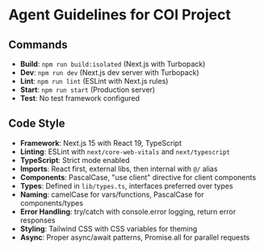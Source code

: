 # Agent Guidelines for COI Project

## Commands
- **Build**: `npm run build:isolated` (Next.js with Turbopack)
- **Dev**: `npm run dev` (Next.js dev server with Turbopack)
- **Lint**: `npm run lint` (ESLint with Next.js rules)
- **Start**: `npm run start` (Production server)
- **Test**: No test framework configured

## Code Style
- **Framework**: Next.js 15 with React 19, TypeScript
- **Linting**: ESLint with `next/core-web-vitals` and `next/typescript`
- **TypeScript**: Strict mode enabled
- **Imports**: React first, external libs, then internal with `@/` alias
- **Components**: PascalCase, "use client" directive for client components
- **Types**: Defined in `lib/types.ts`, interfaces preferred over types
- **Naming**: camelCase for vars/functions, PascalCase for components/types
- **Error Handling**: try/catch with console.error logging, return error responses
- **Styling**: Tailwind CSS with CSS variables for theming
- **Async**: Proper async/await patterns, Promise.all for parallel requests
